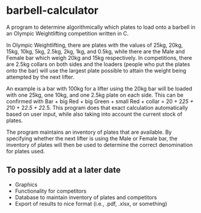 # barbell-calculator

A program to determine algorithmically which plates to load onto a barbell in an Olympic Weightlifting competition written in C. 

In Olympic Weightlifting, there are plates with the values of 25kg, 20kg, 15kg, 10kg, 5kg, 2.5kg, 2kg, 1kg, and 0.5kg, while there are the Male and Female bar which weigh 20kg and 15kg respectively. In competitions, there are 2.5kg collars on both sides and the loaders (people who put the plates onto the bar) will use the largest plate possible to attain the weight being attempted by the next lifter. 

An example is a bar with 100kg for a lifter using the 20kg bar will be loaded with one 25kg, one 10kg, and one 2.5kg plate on each side. This can be confirmed with Bar + big Red + big Green + small Red + collar = 20 + 2*25 + 2*10 + 2*2.5 + 2*2.5. This program does that exact calculation automatically based on user input, while also taking into account the current stock of plates.

The program maintains an inventory of plates that are available. By specifying whether the next lifter is using the Male or Female bar, the inventory of plates will then be used to determine the correct denomination for plates used. 

## To possibly add at a later date
- Graphics
- Functionality for competitors
- Database to maintain inventory of plates and competitors
- Export of results to nice format (i.e., .pdf, .xlsx, or something)
